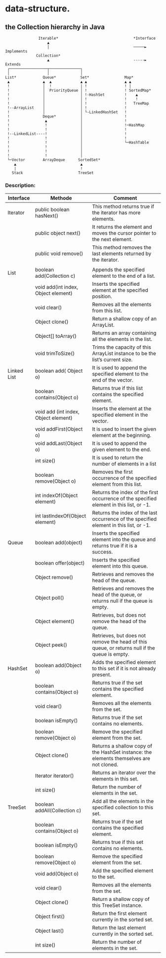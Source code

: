 # data-structure.

## the Collection hierarchy in Java

```
               Iterable*                                  *Interface
                   ▲
                   │                                      ─────► Implements
              Collection*
                   ▲                                      -----► Extends
 ┌─────────────────┬──────────────┐
 │                 │              │
List*            Queue*           Set*                Map*
 ▲               ▲  ▲             ▲ ▲                 ▲ ▲
 !               │  !             | !                 ! |
 !               │  PriorityQueue │ !                 ! SortedMap*
 !               │                │ !-HashSet         !    ▲
 !               │                │ !                 !    !
 !               │                │ !                 !   TreeMap
 !--ArrayList    │                │ !                 !
 !               │                │ └-LinkedHashSet   !
 !               Deque*           │                   !
 !                ▲               │                   !
 !                !               │                   !─HashMap
 !                !               │                   !
 !--LinkedList----!               │                   !
 !                !               │                   !
 !                !               │                   └─HashTable
 !                !               │
 !                !               │
 !                !               │
 └─Vector        ArrayDeque      SortedSet*
    ▲                             ▲
    |                             !
   Stack                         TreeSet
```

### Description:

| Interface   | Methode                               | Comment                                                                                        |
|-------------|---------------------------------------|------------------------------------------------------------------------------------------------|
| Iterator    | public boolean hasNext()              | This method returns true if the iterator has more elements.                                    |
|             | public object next()                  | It returns the element and moves the cursor pointer to the next element.                       |
|             | public void remove()                  | This method removes the last elements returned by the iterator.                                |
|             |                                       |                                                                                                |
| List        | boolean add(Collection c)             | Appends the specified element to the end of a list.                                            |
|             | void add(int index, Object element)   | Inserts the specified element at the specified position.                                       |
|             | void clear()                          | Removes all the elements from this list.                                                       |
|             | Object clone()                        | Return a shallow copy of an ArrayList.                                                         |
|             | Object[] toArray()                    | Returns an array containing all the elements in the list.                                      |
|             | void trimToSize()                     | Trims the capacity of this ArrayList instance to be the list’s current size.                   |
| Linked List | boolean add( Object o)                |  It is used to append the specified element to the end of the vector.                          |
|             |  boolean contains(Object o)           |  Returns true if this list contains the specified element.                                     |
|             |  void add (int index, Object element) |  Inserts the element at the specified element in the vector.                                   |
|             |  void addFirst(Object o)              |  It is used to insert the given element at the beginning.                                      |
|             |  void addLast(Object o)               |  It is used to append the given element to the end.                                            |
|             |  int size()                           |  It is used to return the number of elements in a list                                         |
|             |  boolean remove(Object o)             |  Removes the first occurrence of the specified element from this list.                         |
|             |  int indexOf(Object element)          | Returns the index of the first occurrence of the specified element in this list, or -1.        |
|             |  int lastIndexOf(Object element)      | Returns the index of the last occurrence of the specified element in this list, or -1.         |
| Queue       | boolean add(object)                   |  Inserts the specified element into the queue and returns true if it is a success.             |
|             |  boolean offer(object)                |  Inserts the specified element into this queue.                                                |
|             |  Object remove()                      |  Retrieves and removes the head of the queue.                                                  |
|             |  Object poll()                        |  Retrieves and removes the head of the queue, or returns null if the queue is empty.           |
|             |  Object element()                     |  Retrieves, but does not remove the head of the queue.                                         |
|             |  Object peek()                        |  Retrieves, but does not remove the head of this queue, or returns null if the queue is empty. |
| HashSet     | boolean add(Object o)                 |  Adds the specified element to this set if it is not already present.                          |
|             |  boolean contains(Object o)           |  Returns true if the set contains the specified element.                                       |
|             |  void clear()                         |  Removes all the elements from the set.                                                        |
|             |  boolean isEmpty()                    |  Returns true if the set contains no elements.                                                 |
|             |  boolean remove(Object o)             |  Remove the specified element from the set.                                                    |
|             |  Object clone()                       |  Returns a shallow copy of the HashSet instance: the elements themselves are not cloned.       |
|             |  Iterator iterator()                  |  Returns an iterator over the elements in this set.                                            |
|             |  int size()                           |  Return the number of elements in the set.                                                     |
| TreeSet     |  boolean addAll(Collection c)         |  Add all the elements in the specified collection to this set.                                 |
|             |  boolean contains(Object o)           |  Returns true if the set contains the specified element.                                       |
|             |  boolean isEmpty()                    |  Returns true if this set contains no elements.                                                |
|             |  boolean remove(Object o)             |  Remove the specified element from the set.                                                    |
|             |  void add(Object o)                   |  Add the specified element to the set.                                                         |
|             |  void clear()                         |  Removes all the elements from the set.                                                        |
|             |  Object clone()                       |  Return a shallow copy of this TreeSet instance.                                               |
|             |  Object first()                       |  Return the first element currently in the sorted set.                                         |
|             |  Object last()                        |  Return the last element currently in the sorted set.                                          |
|             |  int size()                           |  Return the number of elements in the set.                                                     |
